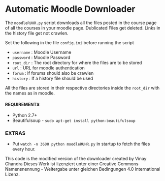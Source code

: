 # Automatic Moodle Downloader

The `moodleRUHR.py` script downloads all the files posted in the course page of all the courses in your moodle page.
Dublicated Files get deleted.
Links in the history file get not crawlen.

Set the following in the file `config.ini` before running the script

- `username` : Moodle Username
- `password` : Moodle Password
- `root_dir` : The root directory for where the files are to be stored
- `url` : URL for moodle authentication
- `forum` : If forums should also be crawlen
- `history` : If a history file should be used

All the files are stored in their respective directories inside the `root_dir` with the names as in moodle.


#### REQUIREMENTS

- Python 2.7+
- Beautifulsoup - `sudo apt-get install python-beautifulsoup`

### EXTRAS

- Put `watch -n 3600 python moodleRUHR.py` in startup to fetch the files every hour.

This code is the modified version of the downloader created by Vinay Chandra
Dieses Werk ist lizenziert unter einer Creative Commons Namensnennung - Weitergabe unter gleichen Bedingungen 4.0 International Lizenz. 
